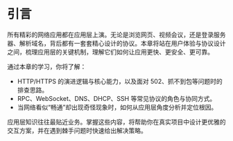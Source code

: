 # 引言

所有精彩的网络应用都在应用层上演。无论是浏览网页、视频会议，还是登录服务器、解析域名，背后都有一套套精心设计的协议。本章将站在用户体验与协议设计之间，梳理应用层的关键机制，理解它们如何让应用更快、更安全、更可靠。

通过本章的学习，你将了解：

- HTTP/HTTPS 的演进逻辑与核心能力，以及面对 502、抓不到包等问题时的排查思路。
- RPC、WebSocket、DNS、DHCP、SSH 等常见协议的角色与协同方式。
- 当网络看似“畅通”却出现奇怪现象时，如何从应用层角度分析并定位根因。

应用层知识往往最贴近业务。掌握这些内容，将帮助你在真实项目中设计更优雅的交互方案，并在遇到棘手问题时快速给出解决策略。
